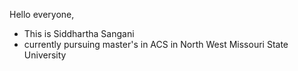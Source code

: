 Hello everyone,

* This is Siddhartha Sangani
* currently pursuing master's in ACS in North West Missouri State University
